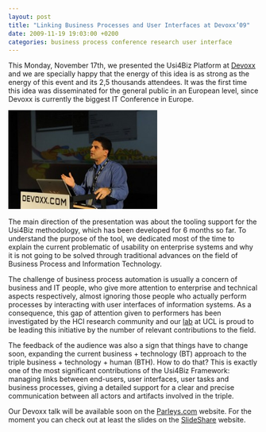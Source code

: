 ```yaml
---
layout: post
title: "Linking Business Processes and User Interfaces at Devoxx’09"
date: 2009-11-19 19:03:00 +0200
categories: business process conference research user interface
---
```


This Monday, November 17th, we presented the Usi4Biz Platform at [Devoxx](http://www.devoxx.com/) and we are specially happy that the energy of this idea is as strong as the energy of this event and its 2,5 thousands attendees. It was the first time this idea was disseminated for the general public in an European level, since Devoxx is currently the biggest IT Conference in Europe.

![12937_178201023822_609678822_3082889_6793108_n-300x199.jpg](/images/posts/12937_178201023822_609678822_3082889_6793108_n-300x199.jpg)

The main direction of the presentation was about the tooling support for the Usi4Biz methodology, which has been developed for 6 months so far. To understand the purpose of the tool, we dedicated most of the time to explain the current problematic of usability on enterprise systems and why it is not going to be solved through traditional advances on the field of Business Process and Information Technology.

The challenge of business process automation is usually a concern of business and IT people, who give more attention to enterprise and technical aspects respectively, almost ignoring those people who actually perform processes by interacting with user interfaces of information systems. As a consequence, this gap of attention given to performers has been investigated by the HCI research community and our [lab](http://www.isys.ucl.ac.be/bchi/) at UCL is proud to be leading this initiative by the number of relevant contributions to the field.

The feedback of the audience was also a sign that things have to change soon, expanding the current business + technology (BT) approach to the triple business + technology + human (BTH). How to do that? This is exactly one of the most significant contributions of the Usi4Biz Framework: managing links between end-users, user interfaces, user tasks and business processes, giving a detailed support for a clear and precise communication between all actors and artifacts involved in the triple.

Our Devoxx talk will be available soon on the <a href="http://www.parleys.com/">Parleys.com</a> website. For the moment you can check out at least the slides on the <a href="http://www.slideshare.net/usi4biz/presentation-made-at-devoxx09/">SlideShare</a> website.
